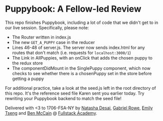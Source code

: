# Puppybook: A Fellow-led Review

This repo finishes Puppybook, including a lot of code that we didn't get to in our live session. Specifically, please note:

- The Router written in index.js
- The new ```GET_A_PUPPY``` case in the reducer
- Lines 46-48 of server.js. The server now sends index.html for any routes that don't match (i.e. requests for ```localhost:3000/1```)
- The Link in AllPuppies, with an onClick that adds the chosen puppy to the redux store
- The componentDidMount in the SinglePuppy component, which now checks to see whether there is a chosenPuppy set in the store before getting a puppy

For additional practice, take a look at the seed.js left in the root directory of this repo. It's the reference seed file Karen sent you earlier today. Try rewriting your Puppybook backend to match the seed file!

Delivered with <3 to 1706-FSA-NY by [Natasha Desai](https://github.com/tashadesai/), [Gabriel Rowe](https://github.com/gabrielwr), [Emily Tseng](https://github.com/emtseng) and [Ben McCain](https://github.com/benjmac) @ [Fullstack Academy](https://github.com/FullstackAcademy/).
